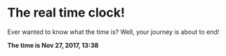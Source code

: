 # The real time clock!

Ever wanted to know what the time is? Well, your journey is about to end!

**The time is Nov 27, 2017, 13:38**